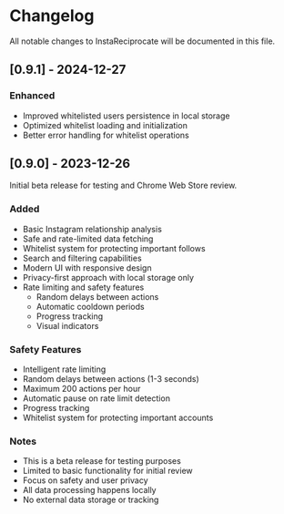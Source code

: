 # Changelog

All notable changes to InstaReciprocate will be documented in this file.

## [0.9.1] - 2024-12-27

### Enhanced
- Improved whitelisted users persistence in local storage
- Optimized whitelist loading and initialization
- Better error handling for whitelist operations 

## [0.9.0] - 2023-12-26

Initial beta release for testing and Chrome Web Store review.

### Added
- Basic Instagram relationship analysis
- Safe and rate-limited data fetching
- Whitelist system for protecting important follows
- Search and filtering capabilities
- Modern UI with responsive design
- Privacy-first approach with local storage only
- Rate limiting and safety features
  - Random delays between actions
  - Automatic cooldown periods
  - Progress tracking
  - Visual indicators

### Safety Features
- Intelligent rate limiting
- Random delays between actions (1-3 seconds)
- Maximum 200 actions per hour
- Automatic pause on rate limit detection
- Progress tracking
- Whitelist system for protecting important accounts

### Notes
- This is a beta release for testing purposes
- Limited to basic functionality for initial review
- Focus on safety and user privacy
- All data processing happens locally
- No external data storage or tracking 